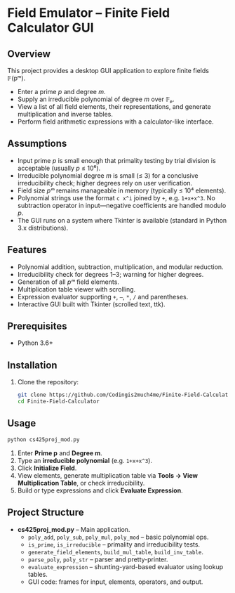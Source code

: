 # Field Emulator – Finite Field Calculator GUI

## Overview  
This project provides a desktop GUI application to explore finite fields 𝔽(pᵐ).  
- Enter a prime *p* and degree *m*.  
- Supply an irreducible polynomial of degree *m* over 𝔽ₚ.  
- View a list of all field elements, their representations, and generate multiplication and inverse tables.  
- Perform field arithmetic expressions with a calculator-like interface.

## Assumptions  
- Input prime *p* is small enough that primality testing by trial division is acceptable (usually *p* ≤ 10⁶).  
- Irreducible polynomial degree *m* is small (≤ 3) for a conclusive irreducibility check; higher degrees rely on user verification.  
- Field size *pᵐ* remains manageable in memory (typically ≤ 10⁴ elements).  
- Polynomial strings use the format `c x^i` joined by `+`, e.g. `1+x+x^3`. No subtraction operator in input—negative coefficients are handled modulo *p*.  
- The GUI runs on a system where Tkinter is available (standard in Python 3.x distributions).

## Features  
- Polynomial addition, subtraction, multiplication, and modular reduction.  
- Irreducibility check for degrees 1–3; warning for higher degrees.  
- Generation of all *pᵐ* field elements.  
- Multiplication table viewer with scrolling.  
- Expression evaluator supporting `+`, `–`, `*`, `/` and parentheses.  
- Interactive GUI built with Tkinter (scrolled text, ttk).

## Prerequisites  
- Python 3.6+  

## Installation  
1. Clone the repository:  
   ```sh
   git clone https://github.com/Codingis2much4me/Finite-Field-Calculator.git
   cd Finite-Field-Calculator
   ```  

## Usage  
```sh
python cs425proj_mod.py
```  
1. Enter **Prime p** and **Degree m**.  
2. Type an **irreducible polynomial** (e.g. `1+x+x^3`).  
3. Click **Initialize Field**.  
4. View elements, generate multiplication table via **Tools → View Multiplication Table**, or check irreducibility.  
5. Build or type expressions and click **Evaluate Expression**.

## Project Structure  
- **cs425proj_mod.py** – Main application.  
  - `poly_add`, `poly_sub`, `poly_mul`, `poly_mod` – basic polynomial ops.  
  - `is_prime`, `is_irreducible` – primality and irreducibility tests.  
  - `generate_field_elements`, `build_mul_table`, `build_inv_table`.  
  - `parse_poly`, `poly_str` – parser and pretty-printer.  
  - `evaluate_expression` – shunting-yard-based evaluator using lookup tables.  
  - GUI code: frames for input, elements, operators, and output.  
